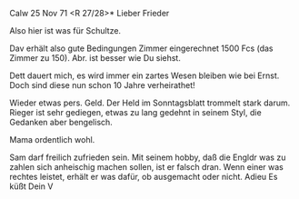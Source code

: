  Calw 25 Nov 71
 <R 27/28>*
Lieber Frieder

Also hier ist was für Schultze.

Dav erhält also gute Bedingungen Zimmer eingerechnet 1500 Fcs (das Zimmer zu 150). Abr. ist besser wie Du siehst.

Dett dauert mich, es wird immer ein zartes Wesen bleiben wie bei Ernst. Doch sind diese nun schon 10 Jahre verheirathet!

Wieder etwas pers. Geld. Der Held im Sonntagsblatt trommelt stark darum. 
Rieger ist sehr gediegen, etwas zu lang gedehnt in seinem Styl, die Gedanken aber bengelisch.

Mama ordentlich wohl.

Sam darf freilich zufrieden sein. Mit seinem hobby, daß die Engldr was zu zahlen sich anheischig machen sollen, ist er falsch dran. Wenn einer was rechtes leistet, erhält er was dafür, ob ausgemacht oder nicht. 
 Adieu Es küßt
 Dein V

